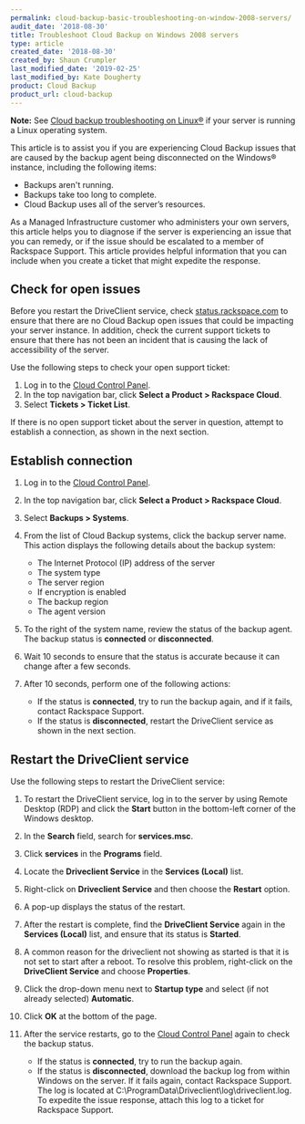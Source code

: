 ```yaml
---
permalink: cloud-backup-basic-troubleshooting-on-window-2008-servers/
audit_date: '2018-08-30'
title: Troubleshoot Cloud Backup on Windows 2008 servers
type: article
created_date: '2018-08-30'
created_by: Shaun Crumpler
last_modified_date: '2019-02-25'
last_modified_by: Kate Dougherty
product: Cloud Backup
product_url: cloud-backup
---
```


**Note:** See [Cloud backup troubleshooting on Linux&reg;](/how-to/cloud-backup-basic-troubleshooting-on-linux-servers) if your server is running a Linux operating system. 

This article is to assist you if you are experiencing Cloud Backup issues that
are caused by the backup agent being disconnected on the Windows&reg; instance,
including the following items:

* Backups aren't running.
* Backups take too long to complete.
* Cloud Backup uses all of the server’s resources.

As a Managed Infrastructure customer who administers your own servers, this
article helps you to diagnose if the server is experiencing an issue that you
can remedy, or if the issue should be escalated to a member of
Rackspace Support. This article provides helpful information that you
can include when you create a ticket that might expedite the response.

## Check for open issues

Before you restart the DriveClient service, check
[status.rackspace.com](https://status.rackspace.com)
to ensure that there are no Cloud Backup open issues that could be impacting
your server instance.
In addition, check the current support tickets to ensure that there has not
been an incident that is causing the lack of accessibility of the server.

Use the following steps to check your open support ticket:

1. Log in to the [Cloud Control Panel](https://login.rackspace.com).
2. In the top navigation bar, click **Select a Product > Rackspace Cloud**.
3. Select **Tickets > Ticket List**.

If there is no open support ticket about the server in question, attempt to
establish a connection, as shown in the next section.

## Establish connection

1. Log in to the [Cloud Control Panel](https://login.rackspace.com).
2. In the top navigation bar, click **Select a Product > Rackspace Cloud**.
3. Select **Backups > Systems**.
4. From the list of Cloud Backup systems, click the backup server name.
   This action displays the following details about the backup system:

   - The Internet Protocol (IP) address of the server
   - The system type
   - The server region
   - If encryption is enabled
   - The backup region
   - The agent version

5. To the right of the system name, review the status of the backup agent. The
   backup status is **connected** or **disconnected**.

6. Wait 10 seconds to ensure that the status is accurate because it can change
   after a few seconds.

7. After 10 seconds, perform one of the following actions:

   - If the status is **connected**, try to run the backup again, and if it
     fails, contact Rackspace Support.
   - If the status is **disconnected**, restart the DriveClient service as
     shown in the next section.

## Restart the DriveClient service

Use the following steps to restart the DriveClient service:

1. To restart the DriveClient service, log in to the server by using Remote
   Desktop (RDP) and click the **Start** button in the bottom-left corner of
   the Windows desktop.

2. In the **Search** field, search for **services.msc**.

3. Click **services** in the **Programs** field.

4. Locate the **Driveclient Service** in the **Services (Local)** list.

5. Right-click on **Driveclient Service** and then choose the **Restart**
   option.

6. A pop-up displays the status of the restart.

7. After the restart is complete, find the **DriveClient Service** again in
   the **Services (Local)** list, and ensure that its status is **Started**.

8. A common reason for the driveclient not showing as started is that it is
   not set to start after a reboot. To resolve this problem, right-click on
   the **DriveClient Service** and choose **Properties**.

9. Click the drop-down menu next to **Startup type** and select (if not
   already selected) **Automatic**.

10. Click **OK** at the bottom of the page.

11. After the service restarts, go to the [Cloud Control
    Panel](https://login.rackspace.com) again to check the backup status.

    - If the status is **connected**, try to run the backup again.
    - If the status is **disconnected**, download the backup log from within
      Windows on the server. If it fails again, contact Rackspace Support.
      The log is located at C:\ProgramData\Driveclient\log\driveclient.log. To
      expedite the issue response, attach this log to a ticket for Rackspace
      Support.
